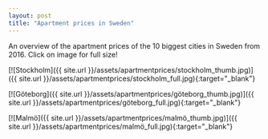 ```yaml
---
layout: post
title: "Apartment prices in Sweden"
---
```


An overview of the apartment prices of the 10 biggest cities in Sweden from 2016. Click on image for full size!


[![Stockholm]({{ site.url }}/assets/apartmentprices/stockholm_thumb.jpg)]({{ site.url }}/assets/apartmentprices/stockholm_full.jpg){:target="_blank"}

[![Göteborg]({{ site.url }}/assets/apartmentprices/göteborg_thumb.jpg)]({{ site.url }}/assets/apartmentprices/göteborg_full.jpg){:target="_blank"}

[![Malmö]({{ site.url }}/assets/apartmentprices/malmö_thumb.jpg)]({{ site.url }}/assets/apartmentprices/malmö_full.jpg){:target="_blank"}


